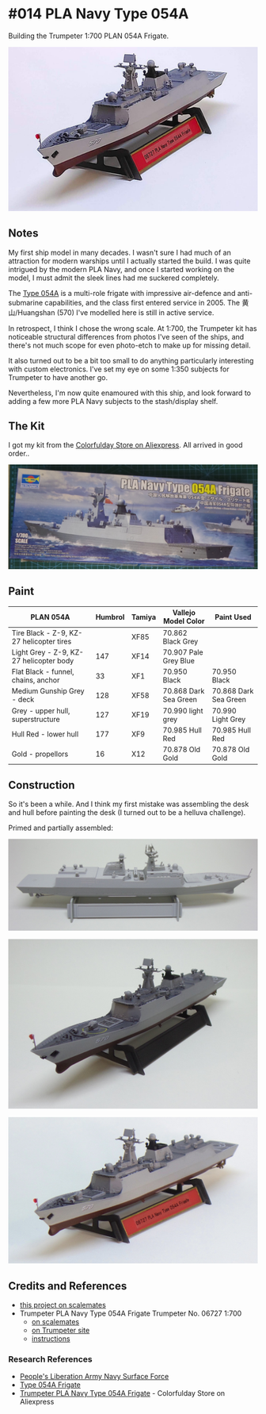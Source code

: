 # #014 PLA Navy Type 054A

Building the Trumpeter 1:700 PLAN 054A Frigate.

![Build](./assets/Type054A_build.jpg?raw=true)

## Notes

My first ship model in many decades. I wasn't sure I had much of an attraction for modern warships until I actually started the build.
I was quite intrigued by the modern PLA Navy, and once I started working on the model, I must admit the sleek lines had me suckered completely.

The [Type 054A](https://en.wikipedia.org/wiki/Type_054A_frigate) is a multi-role frigate with impressive air-defence and anti-submarine capabilities,
and the class first entered service in 2005.
The 黄山/Huangshan (570) I've modelled here is still in active service.

In retrospect, I think I chose the wrong scale. At 1:700, the Trumpeter kit has noticeable structural differences from photos I've seen of the ships, and there's not much scope for even photo-etch to make up for missing detail.

It also turned out to be a bit too small to do anything particularly interesting with custom electronics.
I've set my eye on some 1:350 subjects for Trumpeter to have another go.

Nevertheless, I'm now quite enamoured with this ship, and look forward to adding a few more PLA Navy subjects to the stash/display shelf.

## The Kit

I got my kit from the [Colorfulday Store on Aliexpress](https://www.aliexpress.com/item/4001315096301.html). All arrived in good order..

![kit_box](./assets/kit_box.jpg?raw=true)

## Paint

| PLAN 054A                                | Humbrol |Tamiya |Vallejo Model Color     | Paint Used                       |
|------------------------------------------|---------|-------|------------------------|----------------------------------|
| Tire Black - Z-9, KZ-27 helicopter tires |         | XF85  | 70.862 Black Grey      |                                  |
| Light Grey - Z-9, KZ-27 helicopter body  | 147     | XF14  | 70.907 Pale Grey Blue  |                                  |
| Flat Black - funnel, chains, anchor      | 33      | XF1   | 70.950 Black           | 70.950 Black                     |
| Medium Gunship Grey - deck               | 128     | XF58  | 70.868 Dark Sea Green  | 70.868 Dark Sea Green            |
| Grey - upper hull, superstructure        | 127     | XF19  | 70.990 light grey      | 70.990 Light Grey                |
| Hull Red - lower hull                    | 177     | XF9   | 70.985 Hull Red        | 70.985 Hull Red                  |
| Gold - propellors                        | 16      | X12   | 70.878 Old Gold        | 70.878 Old Gold                  |

## Construction

So it's been a while. And I think my first mistake was assembling the desk and hull before painting the desk (I turned out to be a helluva challenge).

Primed and partially assembled:

![build_01_primed](./assets/build_01_primed.jpg?raw=true)

![build_02_getting_there](./assets/build_02_getting_there.jpg?raw=true)

![build_03_done_for_now](./assets/build_03_done_for_now.jpg?raw=true)

## Credits and References

* [this project on scalemates](https://www.scalemates.com/profiles/mate.php?id=74137&p=projects&project=94508)
* Trumpeter PLA Navy Type 054A Frigate Trumpeter No. 06727 1:700
    * [on scalemates](https://www.scalemates.com/kits/trumpeter-06727-pla-navy-type-054a-ff-1-700--1275839)
    * [on Trumpeter site](http://www.trumpeter-china.com/index.php?g=home&m=product&a=show&id=3519&l=en)
    * [instructions](./assets/06727-instructions.pdf)

### Research References

* [People's Liberation Army Navy Surface Force](https://en.wikipedia.org/wiki/People%27s_Liberation_Army_Navy_Surface_Force)
* [Type 054A Frigate](https://en.wikipedia.org/wiki/Type_054A_frigate)
* [Trumpeter PLA Navy Type 054A Frigate](https://www.aliexpress.com/item/4001315096301.html) - Colorfulday Store on Aliexpress

